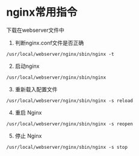 # nginx常用指令

下载在webserver文件中

1. 判断nginx.conf文件是否正确

```yarn
/usr/local/webserver/nginx/sbin/nginx -t
```

2. 启动nginx

```yarn
/usr/local/webserver/nginx/sbin/nginx
```
3. 重新载入配置文件

```yarn
/usr/local/webserver/nginx/sbin/nginx -s reload
```
4. 重启 Nginx

```yarn
/usr/local/webserver/nginx/sbin/nginx -s reopen 
```

5. 停止 Nginx

```yarn
/usr/local/webserver/nginx/sbin/nginx -s stop
```